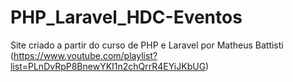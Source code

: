 # PHP_Laravel_HDC-Eventos
 Site criado a partir do curso de PHP e Laravel por Matheus Battisti <br>
 (https://www.youtube.com/playlist?list=PLnDvRpP8BnewYKI1n2chQrrR4EYiJKbUG)
